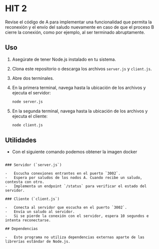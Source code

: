 # HIT 2

Revise el código de A para implementar una funcionalidad que permita la reconexión y el envío del saludo nuevamente en caso de que el proceso B cierre la conexión, como por ejemplo, al ser terminado abruptamente.

## Uso

1. Asegúrate de tener Node.js instalado en tu sistema.
2. Clona este repositorio o descarga los archivos `server.js` y `client.js`.
3. Abre dos terminales.
4. En la primera terminal, navega hasta la ubicación de los archivos y ejecuta el servidor:

    ```bash
    node server.js
    ```

5. En la segunda terminal, navega hasta la ubicación de los archivos y ejecuta el cliente:

    ```bash
    node client.js
    ```

## Utilidades

-  Con el siguiente comando podemos obtener la imagen docker

```docker pull fedesin31/serverej2

### Servidor (`server.js`)

-   Escucha conexiones entrantes en el puerto `3002`.
-   Espera por saludos de los nodos A. Cuando recibe un saludo, contesta con otro.
-   Implementa un endpoint `/status` para verificar el estado del servidor.

### Cliente (`client.js`)

-   Conecta al servidor que escucha en el puerto `3002`.
-   Envía un saludo al servidor.
-   Si se pierde la conexión con el servidor, espera 10 segundos e intenta reconectarse.

## Dependencias

-   Este programa no utiliza dependencias externas aparte de las librerías estándar de Node.js.
